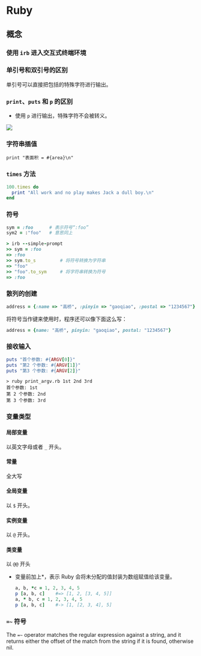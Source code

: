 # Ruby

## 概念
### 使用 `irb` 进入交互式终端环境

### 单引号和双引号的区别
单引号可以直接把包括的特殊字符进行输出。

### `print`、`puts` 和 `p` 的区别
* 使用 `p` 进行输出，特殊字符不会被转义。

![](https://i.loli.net/2019/07/21/5d34869034b0819432.png)

### 字符串插值
`print "表面积 = #{area}\n"`

### `times` 方法
```ruby
100.times do
  print "All work and no play makes Jack a dull boy.\n"
end
```

### 符号
```ruby
sym = :foo      # 表示符号“:foo”
sym2 = :"foo"   # 意思同上
```

```ruby
> irb --simple-prompt
>> sym = :foo
=> :foo
>> sym.to_s         # 将符号转换为字符串
=> "foo"
>> "foo".to_sym     # 将字符串转换为符号
=> :foo
```

### 散列的创建
```ruby
address = {:name => "高桥", :pinyin => "gaoqiao", :postal => "1234567"}
```
将符号当作键来使用时，程序还可以像下面这么写：
```ruby
address = {name: "高桥", pinyin: "gaoqiao", postal: "1234567"}
```

### 接收输入
```ruby
puts "首个参数: #{ARGV[0]}"
puts "第2 个参数: #{ARGV[1]}"
puts "第3 个参数: #{ARGV[2]}"
```

```shell
> ruby print_argv.rb 1st 2nd 3rd
首个参数: 1st
第 2 个参数: 2nd
第 3 个参数: 3rd
```

### 变量类型
#### 局部变量
以英文字母或者 `_` 开头。
#### 常量
全大写
#### 全局变量
以 `$` 开头。
#### 实例变量
以 `@` 开头。
#### 类变量
以 `@@` 开头

* 变量前加上*，表示 Ruby 会将未分配的值封装为数组赋值给该变量。
  ```ruby
  a, b, *c = 1, 2, 3, 4, 5
  p [a, b, c]    #=> [1, 2, [3, 4, 5]]
  a, * b, c = 1, 2, 3, 4, 5
  p [a, b, c]    #-> [1, [2, 3, 4], 5]
  ```


###  `=~` 符号
The `=~` operator matches the regular expression against a string, and it returns either the offset of the match from the string if it is found, otherwise nil.